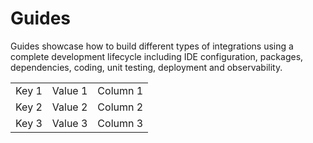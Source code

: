 # Guides

Guides showcase how to build different types of integrations using a complete development lifecycle including IDE configuration, packages, dependencies, coding, unit testing, deployment and observability.

<table border="0">
<tr>
    <td>Key 1</td>
    <td>Value 1</td>
    <td>Column 1</td>
</tr>
<tr>
    <td>Key 2</td>
    <td>Value 2</td>
    <td>Column 2</td>
</tr>
<tr>
    <td>Key 3</td>
    <td>Value 3</td>
    <td>Column 3</td>
</tr>    
</table>
